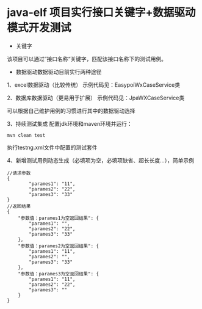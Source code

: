 # java-elf 项目实行接口关键字+数据驱动模式开发测试

- 关键字

该项目可以通过”接口名称“关键字，匹配该接口名称下的测试用例。

- 数据驱动数据驱动目前实行两种途径

1、excel数据驱动（比较传统）
示例代码见：EasypoiWxCaseService类

2、数据库数据驱动（更易用于扩展）
示例代码见：JpaWXCaseService类

可以根据自己维护用例的习惯进行其中的数据驱动选择

3、持续测试集成
配置jdk环境和maven环境并运行：
```$xslt
mvn clean test
```
执行testng.xml文件中配置的测试套件

4、新增测试用例动态生成（必填项为空，必填项缺省、超长长度...），简单示例
```
//请求参数
{
		"parames1": "11",
		"parames2": "22",
		"parames3": "33"
}
//返回结果
{
	"参数值：parames1为空返回结果": {
		"parames1": "",
		"parames2": "22",
		"parames3": "33"
	},
	"参数值：parames2为空返回结果": {
		"parames1": "11",
		"parames2": "",
		"parames3": "33"
	},
	"参数值：parames3为空返回结果": {
		"parames1": "11",
		"parames2": "22",
		"parames3": ""
	}
}

```


